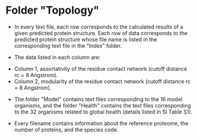 # Folder "Topology"

* In every text file, each row corresponds to the calculated results of a given predicted protein structure. Each row of data corresponds to the predicted protein structure whose file name is listed in the corresponding text file in the "Index" folder.

* The data listed in each column are:
- Column 1, assortativity of the residue contact network (cutoff distance rc = 8 Angstrom).
- Column 2, modularity of the residue contact network (cutoff distance rc = 8 Angstrom).

* The folder "Model" contains text files corresponding to the 16 model organisms, and the folder "Health" contains the text files corresponding to the 32 organisms related to global health (details listed in SI Table S1).

* Every filename contains information about the reference proteome, the number of proteins, and the species code.
